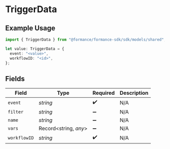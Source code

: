 # TriggerData

## Example Usage

```typescript
import { TriggerData } from "@formance/formance-sdk/sdk/models/shared";

let value: TriggerData = {
  event: "<value>",
  workflowID: "<id>",
};
```

## Fields

| Field                 | Type                  | Required              | Description           |
| --------------------- | --------------------- | --------------------- | --------------------- |
| `event`               | *string*              | :heavy_check_mark:    | N/A                   |
| `filter`              | *string*              | :heavy_minus_sign:    | N/A                   |
| `name`                | *string*              | :heavy_minus_sign:    | N/A                   |
| `vars`                | Record<string, *any*> | :heavy_minus_sign:    | N/A                   |
| `workflowID`          | *string*              | :heavy_check_mark:    | N/A                   |